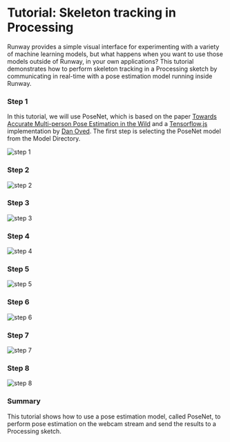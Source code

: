 # Tutorial: Skeleton tracking in Processing

Runway provides a simple visual interface for experimenting with a variety of machine learning models, but what happens when you want to use those models outside of Runway, in your own applications? This tutorial demonstrates how to perform skeleton tracking in a Processing sketch by communicating in real-time with a pose estimation model running inside Runway.

### Step 1

In this tutorial, we will use PoseNet, which is based on the paper [Towards Accurate Multi-person Pose Estimation in the Wild](https://arxiv.org/abs/1701.01779) and a [Tensorflow.js](https://js.tensorflow.org/) implementation by [Dan Oved](https://www.danioved.com/). The first step is selecting the PoseNet model from the Model Directory.

![step 1](https://runway.nyc3.cdn.digitaloceanspaces.com/documentation/tutorial_posenet_processing/1_select_posenet.png)

### Step 2

![step 2](https://runway.nyc3.cdn.digitaloceanspaces.com/documentation/tutorial_posenet_processing/2_add_posenet_to_workspace.png)

### Step 3

![step 3](https://runway.nyc3.cdn.digitaloceanspaces.com/documentation/tutorial_posenet_processing/3_select_camera_input.png)


### Step 4

![step 4](https://runway.nyc3.cdn.digitaloceanspaces.com/documentation/tutorial_posenet_processing/4_select_osc_output.png)

### Step 5

![step 5](https://runway.nyc3.cdn.digitaloceanspaces.com/documentation/tutorial_posenet_processing/5_run_posenet.png)

### Step 6

![step 6](https://runway.nyc3.cdn.digitaloceanspaces.com/documentation/tutorial_posenet_processing/6_posenet_running.png)

### Step 7

![step 7](https://runway.nyc3.cdn.digitaloceanspaces.com/documentation/tutorial_posenet_processing/7_open_processing_sketch.png)

### Step 8

![step 8](https://runway.nyc3.cdn.digitaloceanspaces.com/documentation/tutorial_posenet_processing/8_voila.png)

### Summary

This tutorial shows how to use a pose estimation model, called PoseNet, to perform pose estimation on the webcam stream and send the results to a Processing sketch.
